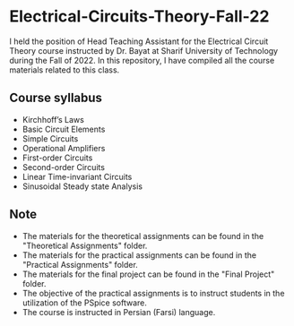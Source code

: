# Electrical-Circuits-Theory-Fall-22

I held the position of Head Teaching Assistant for the Electrical Circuit Theory course instructed by Dr. Bayat at Sharif University of Technology during the Fall of 2022. In this repository, I have compiled all the course materials related to this class.

## Course syllabus
- Kirchhoff’s Laws
- Basic Circuit Elements
- Simple Circuits
- Operational Amplifiers
- First-order Circuits
- Second-order Circuits
- Linear Time-invariant Circuits
- Sinusoidal Steady state Analysis

## Note
- The materials for the theoretical assignments can be found in the "Theoretical Assignments" folder.
- The materials for the practical assignments can be found in the "Practical Assignments" folder.
- The materials for the final project can be found in the "Final Project" folder.
- The objective of the practical assignments is to instruct students in the utilization of the PSpice software.
- The course is instructed in Persian (Farsi) language.
